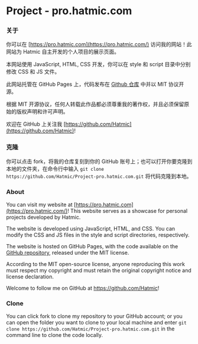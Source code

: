 # Project - pro.hatmic.com

### 关于

你可以在 [https://pro.hatmic.com](https://pro.hatmic.com/) 访问我的网站！此网站为 Hatmic 自主开发的个人项目的展示页面。

本网站使用 JavaScript, HTML, CSS 开发，你可以在 style 和 script 目录中分别修改 CSS 和 JS 文件。

此网站托管在 GitHub Pages 上，代码发布在 [Github 仓库](https://github.com/Hatmic/Project-pro.hatmic.com) 中并以 MIT 协议开源。

根据 MIT 开源协议，任何人转载此作品都必须尊重我的著作权，并且必须保留原始的版权声明和许可声明。

欢迎在 GitHub 上关注我 [https://github.com/Hatmic](https://github.com/Hatmic)!

### 克隆

你可以点击 fork，将我的仓库复刻到你的 GitHub 账号上；也可以打开你要克隆到本地的文件夹，在命令行中输入 `git clone https://github.com/Hatmic/Project-pro.hatmic.com.git` 将代码克隆到本地。

### About

You can visit my website at [https://pro.hatmic.com](https://pro.hatmic.com/)! This website serves as a showcase for personal projects developed by Hatmic.

The website is developed using JavaScript, HTML, and CSS. You can modify the CSS and JS files in the style and script directories, respectively.

The website is hosted on GitHub Pages, with the code available on the [GitHub repository](https://github.com/Hatmic/Project-pro.hatmic.com), released under the MIT license.

According to the MIT open-source license, anyone reproducing this work must respect my copyright and must retain the original copyright notice and license declaration.

Welcome to follow me on GitHub at https://github.com/Hatmic!

### Clone

You can click fork to clone my repository to your GitHub account; or you can open the folder you want to clone to your local machine and enter `git clone https://github.com/Hatmic/Project-pro.hatmic.com.git` in the command line to clone the code locally.
